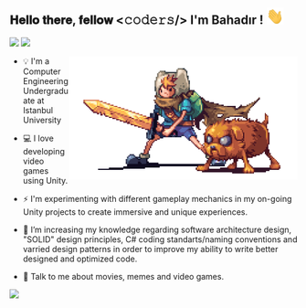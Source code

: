 ## 𝐇𝐞𝐥𝐥𝐨 𝐭𝐡𝐞𝐫𝐞, 𝐟𝐞𝐥𝐥𝐨𝐰 <𝚌𝚘𝚍𝚎𝚛𝚜/> I'm Bahadır ! <img src="https://raw.githubusercontent.com/ABSphreak/ABSphreak/master/gifs/Hi.gif" width="30px">

[<img src="https://img.shields.io/badge/linkedin-%230077B5.svg?&style=for-the-badge&logo=linkedin&logoColor=white" />](https://www.linkedin.com/in/bahadır-üçyıldız-741702126/)
[<img src ="https://img.shields.io/badge/Website-%23.svg?&style=for-the-badge&logo=&logoColor=white%22">](https://solideizer.github.io./)

 <img align="right" src="https://github.com/Solideizer/Solideizer/blob/master/preview.gif" width="400" />

- 💡  I'm a Computer Engineering Undergraduate at Istanbul University

- 💻 I love developing video games using Unity.

- ⚡ I'm experimenting with different gameplay mechanics in my on-going Unity projects to create immersive and unique experiences.

- 🌱 I’m increasing my knowledge regarding software architecture design, "SOLID" design principles, C# coding standarts/naming conventions and varried design patterns in order to      improve my ability to write better designed and optimized code.

- 💬 Talk to me about movies, memes and video games.

<p align="left">
 <img src = "https://github-readme-stats.vercel.app/api?username=Solideizer&show_icons=true&count_private=true&hide=contribs,issues&theme=radical&line_height=25">
</p>

